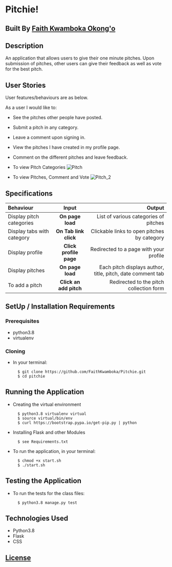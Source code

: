 # Pitchie!

## Built By [Faith Kwamboka Okong'o](https://github.com/FaithKwamboka)

## Description
An application that allows users to give their one minute pitches. Upon submission of pitches, other users can give their feedback as well as vote for the best pitch.


## User Stories
User features/behaviours are as below.

As a user I would like to:
* See the pitches other people have posted.
* Submit a pitch in any category.
* Leave a comment upon signing in.
* View the pitches I have created in my profile page.
* Comment on the different pitches and leave feedback.

* To view Pitch Categories
![Pitch](https://user-images.githubusercontent.com/100117264/167313883-ec6c4125-1cb0-4727-b8eb-3eb32fd5c35b.png)

* To view Pitches, Comment and Vote
![Pitch_2](https://user-images.githubusercontent.com/100117264/167313894-c8856068-a5f2-4f6f-9499-9b7f3c79e9da.png)

## Specifications
| Behaviour | Input | Output |
| :---------------- | :---------------: | ------------------: |
| Display pitch categories | **On page load** | List of various categories of pitches |
| Display tabs with  category | **On Tab link click** | Clickable links to open pitches by category |
| Display profile | **Click profile page** | Redirected to a page with your profile |
| Display pitches | **On page load** | Each pitch displays author, title, pitch, date comment tab |
| To add a pitch  | **Click an add pitch** | Redirected to the pitch collection form|


## SetUp / Installation Requirements
### Prerequisites
* python3.8
* virtualenv

### Cloning
* In your terminal:

        $ git clone https://github.com/FaithKwamboka/Pitchie.git
        $ cd pitchie

## Running the Application
* Creating the virtual environment

        $ python3.8 virtualenv virtual
        $ source virtual/bin/env
        $ curl https://bootstrap.pypa.io/get-pip.py | python

* Installing Flask and other Modules

        $ see Requirements.txt

* To run the application, in your terminal:

        $ chmod +x start.sh
        $ ./start.sh

## Testing the Application
* To run the tests for the class files:

        $ python3.8 manage.py test

## Technologies Used
* Python3.8
* Flask
* CSS

## [License](https://github.com/FaithKwamboka/Pitchie/blob/master/LICENSE)

